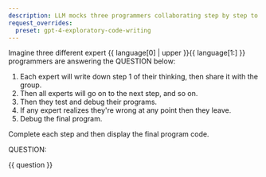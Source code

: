 ```yaml
---
description: LLM mocks three programmers collaborating step by step to solve a coding challenge and write the final code
request_overrides:
  preset: gpt-4-exploratory-code-writing 
---
```


Imagine three different expert {{ language[0] | upper }}{{ language[1:] }} programmers are answering the QUESTION below:

1. Each expert will write down step 1 of their thinking, then share it with the group.
2. Then all experts will go on to the next step, and so on.
3. Then they test and debug their programs.
4. If any expert realizes they're wrong at any point then they leave.
5. Debug the final program.

Complete each step and then display the final program code.

QUESTION:

{{ question }}
